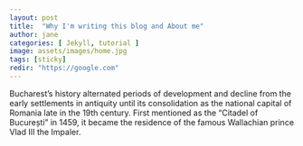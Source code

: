 ```yaml
---
layout: post
title:  "Why I'm writing this blog and About me"
author: jane
categories: [ Jekyll, tutorial ]
image: assets/images/home.jpg
tags: [sticky]
redir: "https://google.com"
---
```


Bucharest’s history alternated periods of development and decline from the early settlements in antiquity until its consolidation as the national capital of Romania late in the 19th century. First mentioned as the “Citadel of București” in 1459, it became the residence of the famous Wallachian prince Vlad III the Impaler.

